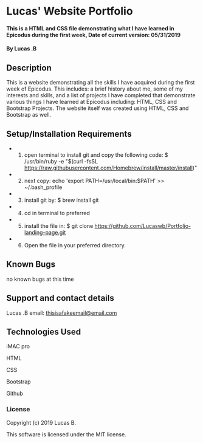 # Lucas' Website Portfolio

#### This is a HTML and CSS file demonstrating what I have learned in Epicodus during the first week, Date of current version: 05/31/2019

#### By Lucas .B

## Description

This is a website demonstrating all the skills I have acquired during the first week of Epicodus. This includes: a brief history about me, some of my interests and skills, and a list of projects I have completed that demonstrate various things I have learned at Epicodus including: HTML, CSS and Bootstrap Projects. The website itself was created using HTML, CSS and Bootstrap as well.

## Setup/Installation Requirements

* 1. open terminal to install git and copy the following code: $ /usr/bin/ruby -e "$(curl -fsSL https://raw.githubusercontent.com/Homebrew/install/master/install)"
* 2. next copy:  echo 'export PATH=/usr/local/bin:$PATH' >> ~/.bash_profile
* 3. install git by: $ brew install git
* 4. cd in terminal to preferred
* 5. install the file in: $ git clone https://github.com/Lucaswb/Portfolio-landing-page.git
* 6. Open the file in your preferred directory.

## Known Bugs

no known bugs at this time

## Support and contact details

Lucas .B
email: thisisafakeemail@email.com

## Technologies Used

iMAC pro

HTML

CSS

Bootstrap

Github


### License

Copyright (c) 2019 Lucas B.

This software is licensed under the MIT license.
